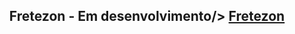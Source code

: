 <h2 align="center">
  Fretezon - Em desenvolvimento/>
  <a href="#Fretezon" target="_blank">Fretezon</a>
</h2>
